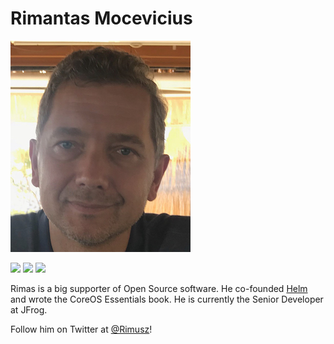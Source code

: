 # Rimantas Mocevicius

![rimas](../images/headshots/rimantas-mocevicius.jpeg)

[<img src="../images/icons/twitter.png" width="56px;"/>](https://twitter.com/Rimusz) [<img src="../images/icons/github.png" width="56px;"/>](https://github.com/rimusz) [<img src="../images/icons/linkedin.png" width="56px;"/>](https://linkedin.com/in/rimantasmocevicius)

Rimas is a big supporter of Open Source software. He co-founded [Helm](https://helm.sh) and wrote the CoreOS Essentials book.
He is currently the Senior Developer at JFrog.

Follow him on Twitter at [@Rimusz](https://twitter.com/Rimusz)!
